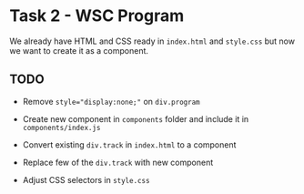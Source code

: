 # Task 2 - WSC Program

We already have HTML and CSS ready in `index.html` and `style.css` but now we want to create it as a component.

## TODO

  * Remove `style="display:none;"` on `div.program`

  * Create new component in `components` folder and include it in `components/index.js`

  * Convert existing `div.track` in `index.html` to a component

  * Replace few of the `div.track` with new component

  * Adjust CSS selectors in `style.css`
